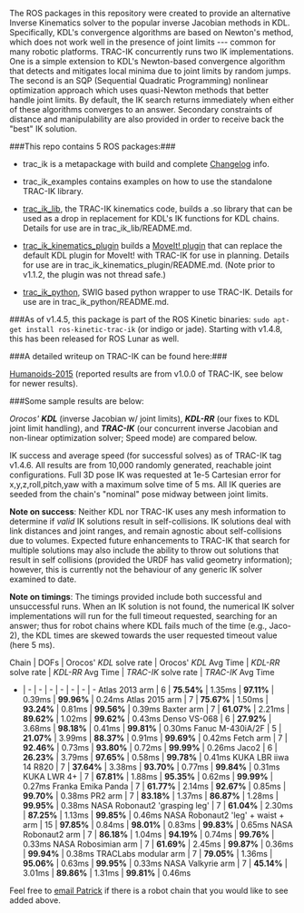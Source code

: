 The ROS packages in this repository were created to provide an alternative
Inverse Kinematics solver to the popular inverse Jacobian methods in KDL.
Specifically, KDL's convergence algorithms are based on Newton's method, which
does not work well in the presence of joint limits --- common for many robotic
platforms.  TRAC-IK concurrently runs two IK implementations.  One is a simple
extension to KDL's Newton-based convergence algorithm that detects and
mitigates local minima due to joint limits by random jumps.  The second is an
SQP (Sequential Quadratic Programming) nonlinear optimization approach which
uses quasi-Newton methods that better handle joint limits.  By default, the IK
search returns immediately when either of these algorithms converges to an
answer.  Secondary constraints of distance and manipulability are also provided 
in order to receive back the "best" IK solution.

###This repo contains 5 ROS packages:###

- trac\_ik is a metapackage with build and complete [Changelog](https://bitbucket.org/traclabs/trac_ik/src/HEAD/trac_ik/CHANGELOG.rst) info.

- trac\_ik\_examples contains examples on how to use the standalone TRAC-IK library.

- [trac\_ik\_lib](https://bitbucket.org/traclabs/trac_ik/src/HEAD/trac_ik_lib), the TRAC-IK kinematics code,
builds a .so library that can be used as a drop in replacement for KDL's IK
functions for KDL chains. Details for use are in trac\_ik\_lib/README.md.

- [trac\_ik\_kinematics\_plugin](https://bitbucket.org/traclabs/trac_ik/src/HEAD/trac_ik_kinematics_plugin) builds a [MoveIt! plugin](http://moveit.ros.org/documentation/concepts/#kinematics) that can
replace the default KDL plugin for MoveIt! with TRAC-IK for use in planning.
Details for use are in trac\_ik\_kinematics\_plugin/README.md. (Note prior to v1.1.2, the plugin was not thread safe.)

- [trac\_ik\_python](https://bitbucket.org/traclabs/trac_ik/src/HEAD/trac_ik_python), SWIG based python wrapper to use TRAC-IK. Details for use are in trac\_ik\_python/README.md.


###As of v1.4.5, this package is part of the ROS Kinetic binaries: `sudo apt-get install ros-kinetic-trac-ik` (or indigo or jade).  Starting with v1.4.8, this has been released for ROS Lunar as well.


###A detailed writeup on TRAC-IK can be found here:###

[Humanoids-2015](https://personal.traclabs.com/~pbeeson/publications/b2hd-Beeson-humanoids-15.html) (reported results are from v1.0.0 of TRAC-IK, see below for newer results).

###Some sample results are below: 

_Orocos' **KDL**_ (inverse Jacobian w/ joint limits), _**KDL-RR**_ (our fixes to KDL joint limit handling), and _**TRAC-IK**_ (our concurrent inverse Jacobian and non-linear optimization solver; Speed mode) are compared below.

IK success and average speed (for successful solves) as of TRAC-IK tag v1.4.6.  All results are from 10,000 randomly generated, reachable joint configurations.  Full 3D pose IK was requested at 1e-5 Cartesian error for x,y,z,roll,pitch,yaw with a maximum solve time of 5 ms.  All IK queries are seeded from the chain's "nominal" pose midway between joint limits.

**Note on success**: Neither KDL nor TRAC-IK uses any mesh information to determine if _valid_ IK solutions result in self-collisions.  IK solutions deal with link distances and joint ranges, and remain agnostic about self-collisions due to volumes.  Expected future enhancements to TRAC-IK that search for multiple solutions may also include the ability to throw out solutions that result in self collisions (provided the URDF has valid geometry information); however, this is currently not the behaviour of any generic IK solver examined to date.

**Note on timings**: The timings provided include both successful and unsuccessful runs.  When an IK solution is not found, the numerical IK solver implementations will run for the full timeout requested, searching for an answer; thus for robot chains where KDL fails much of the time (e.g., Jaco-2), the KDL times are skewed towards the user requested timeout value (here 5 ms).  

Chain | DOFs | Orocos' _KDL_ solve rate | Orocos' _KDL_ Avg Time | _KDL-RR_ solve rate | _KDL-RR_ Avg Time | _TRAC-IK_ solve rate | _TRAC-IK_ Avg Time
- | - | - | - | - | - | - | -
Atlas 2013 arm | 6 | **75.54%** | 1.35ms | **97.11%** | 0.39ms | **99.96%** | 0.24ms
Atlas 2015 arm | 7 | **75.67%** | 1.50ms | **93.24%** | 0.81ms | **99.56%** | 0.39ms
Baxter arm | 7 | **61.07%** | 2.21ms | **89.62%** | 1.02ms | **99.62%** | 0.43ms
Denso VS-068 | 6 | **27.92%** | 3.68ms | **98.18%** | 0.41ms | **99.81%** | 0.30ms
Fanuc M-430iA/2F | 5 | **21.07%** | 3.99ms | **88.37%** | 0.91ms | **99.69%** | 0.42ms
Fetch arm | 7 | **92.46%** | 0.73ms | **93.80%** | 0.72ms | **99.99%** | 0.26ms
Jaco2 | 6 | **26.23%** | 3.79ms | **97.65%** | 0.58ms | **99.78%** | 0.41ms
KUKA LBR iiwa 14 R820 | 7 | **37.64%** | 3.38ms | **93.70%** | 0.77ms | **99.84%** | 0.31ms
KUKA LWR 4+ | 7 | **67.81%** | 1.88ms | **95.35%** | 0.62ms | **99.99%** | 0.27ms
Franka Emika Panda | 7 | **61.77%** | 2.14ms | **92.67%** | 0.85ms | **99.70%** | 0.38ms
PR2 arm | 7 | **83.18%** | 1.37ms | **86.87%** | 1.28ms | **99.95%** | 0.38ms
NASA Robonaut2 'grasping leg' | 7 | **61.04%** | 2.30ms | **87.25%** | 1.13ms | **99.85%** | 0.46ms
NASA Robonaut2 'leg' + waist + arm | 15 | **97.85%** | 0.84ms | **98.01%** | 0.83ms | **99.83%** | 0.65ms
NASA Robonaut2 arm | 7 | **86.18%** | 1.04ms | **94.19%** | 0.74ms | **99.76%** | 0.33ms
NASA Robosimian arm | 7 | **61.69%** | 2.45ms | **99.87%** | 0.36ms | **99.94%** | 0.38ms
TRACLabs modular arm | 7 | **79.05%** | 1.36ms | **95.06%** | 0.63ms | **99.95%** | 0.33ms
NASA Valkyrie arm | 7 | **45.14%** | 3.01ms | **89.86%** | 1.31ms | **99.81%** | 0.46ms

Feel free to [email Patrick](mailto:pbeeson@traclabs.com) if there is a robot chain that you would like to see added above.
